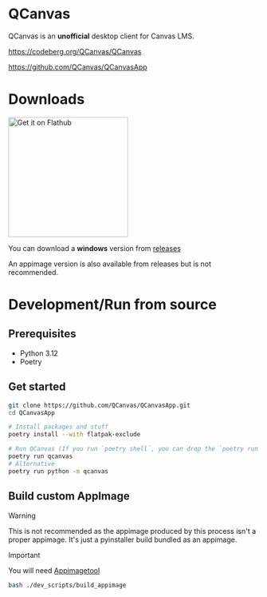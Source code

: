 # QCanvas

QCanvas is an **unofficial** desktop client for Canvas LMS.

https://codeberg.org/QCanvas/QCanvas

https://github.com/QCanvas/QCanvasApp

# Downloads

<a href='https://flathub.org/apps/io.github.qcanvas.QCanvasApp'>
    <img width='240' alt='Get it on Flathub' src='https://flathub.org/api/badge?svg&locale=en'/>
</a>

You can download a **windows** version from [releases](https://github.com/QCanvas/QCanvasApp/releases)

An appimage version is also available from releases but is not recommended.

# Development/Run from source

## Prerequisites

- Python 3.12
- Poetry

## Get started

```bash
git clone https://github.com/QCanvas/QCanvasApp.git
cd QCanvasApp

# Install packages and stuff
poetry install --with flatpak-exclude

# Run QCanvas (If you run `poetry shell`, you can drop the `poetry run` part)
poetry run qcanvas
# Alternative
poetry run python -m qcanvas
```

## Build custom AppImage

> [!WARNING]
> This is not recommended as the appimage produced by this process isn't a proper appimage. It's just a pyinstaller build bundled as an appimage.

> [!IMPORTANT]
> You will need [Appimagetool](https://github.com/AppImage/appimagetool)

```bash
bash ./dev_scripts/build_appimage
```